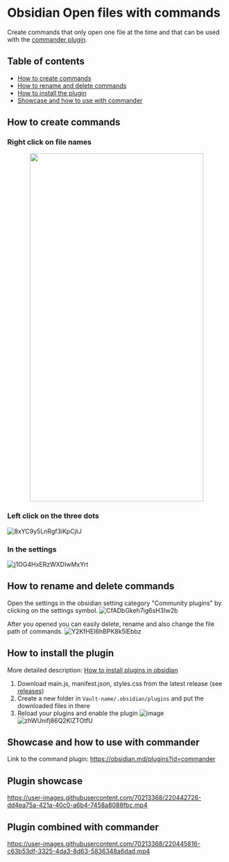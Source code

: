 # Obsidian Open files with commands

Create commands that only open one file at the time and that can be used with the [commander plugin](https://github.com/phibr0/obsidian-commander).


## Table of contents

- [How to create commands](#how-to-create-commands)
- [How to rename and delete commands](#how-to-rename-and-delete-commands)
- [How to install the plugin](#how-to-install-the-plugin)
- [Showcase and how to use with commander](#showcase-and-how-to-use-with-command)


## How to create commands

### Right click on file names
<p align="center">
<img  src="https://user-images.githubusercontent.com/70213368/220427822-bf58d2e4-08cf-4b7c-962b-93def68cf116.png" width="400" height="800" />
</p>

### Left click on the three dots
![8xYC9y5LnRgf3iKpCjtJ](https://user-images.githubusercontent.com/70213368/220428121-c8b11c4d-02fb-4e33-8ca3-ed17c715b3f4.png)

### In the settings
![j1OG4HxERzWXDIwMxYrt](https://user-images.githubusercontent.com/70213368/220428493-40b49a99-b9ce-464d-91db-096c83bc47fb.gif)

## How to rename and delete commands

Open the settings in the obsidian setting category "Community plugins" by clicking on the settings symbol.
![CfADbGkeh7ig6sH3Iw2b](https://user-images.githubusercontent.com/70213368/220428943-996e3650-6df2-46f5-9a71-ab308f4768e2.png)

After you opened you can easily delete, rename and also change the file path of commands.
![Y2KfHEI6hBPK8k5lEbbz](https://user-images.githubusercontent.com/70213368/220429660-37b877ef-d519-4070-9cf8-84e5b6b15ab1.gif)

## How to install the plugin
More detailed description: [How to install plugins in obsidian](https://forum.obsidian.md/t/plugins-mini-faq/7737)

1. Download main.js, manifest.json, styles.css from the latest release (see [releases](https://github.com/LostPaul/ob-open-files-with-commands/releases/))
2. Create a new folder in `Vault-name/.obsidian/plugins` and put the downloaded files in there
3. Reload your plugins and enable the plugin
![image](https://user-images.githubusercontent.com/70213368/220440006-afc6f592-8ff9-4074-8b24-74f69c22cf18.png)
![zhWUnifj86Q2KlZTOtfU](https://user-images.githubusercontent.com/70213368/220440083-076bdb60-49a7-44cb-b001-37b3dd7717c3.png)

## Showcase and how to use with commander
Link to the command plugin: https://obsidian.md/plugins?id=commander

## Plugin showcase

https://user-images.githubusercontent.com/70213368/220442726-dd4ea75a-421a-40c0-a6b4-7458a8088fbc.mp4

## Plugin combined with commander

https://user-images.githubusercontent.com/70213368/220445816-c63b53df-3325-4da3-8d63-5836348a6dad.mp4




